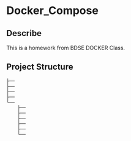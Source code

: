 # Docker_Compose

## Describe 
This is a homework from BDSE DOCKER Class. 



## Project Structure
```
├── 
├── 
├── 
├── 
└── 
    ├── 
    ├── 
    ├── 
    ├── 
    ├── 
    └── 
```

